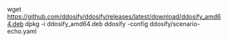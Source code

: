 wget https://github.com/ddosify/ddosify/releases/latest/download/ddosify_amd64.deb
dpkg -i ddosify_amd64.deb
ddosify -config ddosify/scenario-echo.yaml
